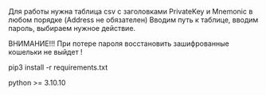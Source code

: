 Для работы нужна таблица csv с заголовками PrivateKey и Mnemonic в любом порядке (Address не обязателен)
Вводим путь к таблице, вводим пароль, выбираем нужное действие.

ВНИМАНИЕ!!! При потере пароля восстановить зашифрованные кошельки не выйдет !

pip3 install -r requirements.txt

python >= 3.10.10
